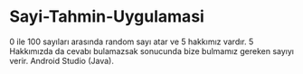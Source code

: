 # Sayi-Tahmin-Uygulamasi
0 ile 100 sayıları arasında random sayı atar ve  5 hakkımız vardır. 5 Hakkımızda da cevabı bulamazsak sonucunda bize bulmamız gereken sayıyı verir.
Android Studio (Java).

